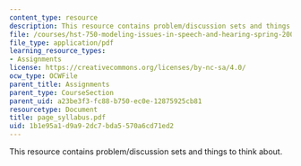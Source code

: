 ```yaml
---
content_type: resource
description: This resource contains problem/discussion sets and things to think about.
file: /courses/hst-750-modeling-issues-in-speech-and-hearing-spring-2006/1b1e95a1d9a92dc7bda5570a6cd71ed2_page_syllabus.pdf
file_type: application/pdf
learning_resource_types:
- Assignments
license: https://creativecommons.org/licenses/by-nc-sa/4.0/
ocw_type: OCWFile
parent_title: Assignments
parent_type: CourseSection
parent_uid: a23be3f3-fc88-b750-ec0e-12875925cb81
resourcetype: Document
title: page_syllabus.pdf
uid: 1b1e95a1-d9a9-2dc7-bda5-570a6cd71ed2
---
```

This resource contains problem/discussion sets and things to think about.